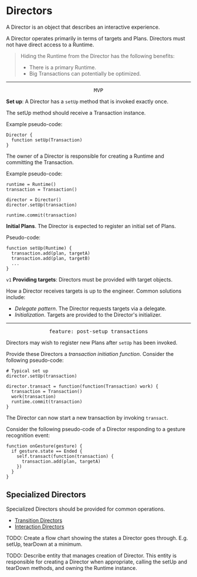 # Directors

A Director is an object that describes an interactive experience.

A Director operates primarily in terms of targets and Plans. Directors must not have direct access to a Runtime.

> Hiding the Runtime from the Director has the following benefits:
> 
> - There is a primary Runtime.
> - Big Transactions can potentially be optimized.

---

<p style="text-align:center"><tt>MVP</tt></p>

**Set up**: A Director has a `setUp` method that is invoked exactly once.

The setUp method should receive a Transaction instance.

Example pseudo-code:

    Director {
      function setUp(Transaction)
    }

The owner of a Director is responsible for creating a Runtime and committing the Transaction.

Example pseudo-code:

    runtime = Runtime()
    transaction = Transaction()
    
    director = Director()
    director.setUp(transaction)
    
    runtime.commit(transaction)

**Initial Plans**. The Director is expected to register an initial set of Plans.

Pseudo-code:

    function setUp(Runtime) {
      transaction.add(plan, targetA)
      transaction.add(plan, targetB)
      ...
    }

`v1` **Providing targets**: Directors must be provided with target objects.

How a Director receives targets is up to the engineer. Common solutions include:

- *Delegate pattern*. The Director requests targets via a delegate.
- *Initialization*. Targets are provided to the Director's initializer.

---

<p style="text-align:center"><tt>feature: post-setup transactions</tt></p>

Directors may wish to register new Plans after `setUp` has been invoked.

Provide these Directors a *transaction initiation function*. Consider the following pseudo-code:

    # Typical set up
    director.setUp(transaction)
    
    director.transact = function(function(Transaction) work) {
      transaction = Transaction()
      work(transaction)
      runtime.commit(transaction)
    }

The Director can now start a new transaction by invoking `transact`.

Consider the following pseudo-code of a Director responding to a gesture recognition event:

    function onGesture(gesture) {
      if gesture.state == Ended {
        self.transact(function(transaction) {
          transaction.add(plan, targetA)
        })
      }
    }

## Specialized Directors

Specialized Directors should be provided for common operations.

- [Transition Directors](transition_directors.md)
- [Interaction Directors](interaction_directors.md)

TODO: Create a flow chart showing the states a Director goes through. E.g. setUp, tearDown at a minimum.

TODO: Describe entity that manages creation of Director. This entity is responsible for creating a Director when appropriate, calling the setUp and tearDown methods, and owning the Runtime instance.

<!--

LGTM:
- featherless

-->
